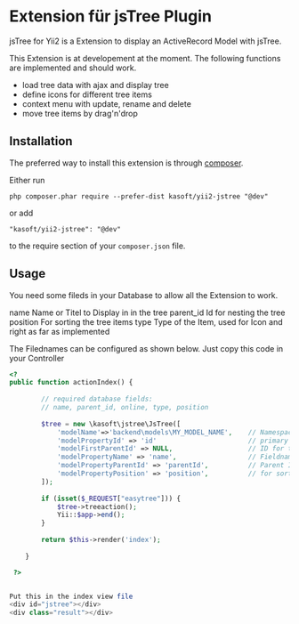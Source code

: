 Extension für jsTree Plugin
===========================
jsTree for Yii2 is a Extension to display an ActiveRecord Model with jsTree.

This Extension is at developement at the moment. The following functions are
implemented and should work.

- load tree data with ajax and display tree
- define icons for different tree items
- context menu with update, rename and delete
- move tree items by drag'n'drop 


Installation
------------

The preferred way to install this extension is through [composer](http://getcomposer.org/download/).

Either run

```
php composer.phar require --prefer-dist kasoft/yii2-jstree "@dev"
```

or add

```
"kasoft/yii2-jstree": "@dev"
```

to the require section of your `composer.json` file.


Usage
-----

You need some fileds in your Database to allow all the Extension to work.

name            Name or Titel to Display in in the tree
parent_id       Id for nesting the tree
position        For sorting the tree items
type            Type of the Item, used for Icon and right as far as implemented

The Filednames can be configured as shown below. Just copy this code in 
your Controller 

```php
<?
public function actionIndex() {
        
        // required database fields:
        // name, parent_id, online, type, position
        
        $tree = new \kasoft\jstree\JsTree([
            'modelName'=>'backend\models\MY_MODEL_NAME',    // Namespace of the Model
            'modelPropertyId' => 'id'                       // primary Key
            'modelFirstParentId' => NULL,                   // ID for the Tree to start
            'modelPropertyName' => 'name',                  // Fieldname to show
            'modelPropertyParentId' => 'parentId',          // Parent ID for tree items
            'modelPropertyPosition' => 'position',          // for sorting items
        ]);
        
        if (isset($_REQUEST["easytree"])) {
            $tree->treeaction();
            Yii::$app->end();
        }
        
        return $this->render('index');
        
    }

 ?>


Put this in the index view file
<div id="jstree"></div>
<div class="result"></div>


